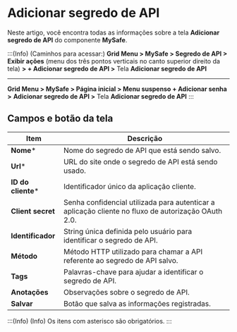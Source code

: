 # Adicionar segredo de API

Neste artigo, você encontra todas as informações sobre a tela **Adicionar segredo de API** do componente **MySafe**.


:::(Info) (Caminhos para acessar:)
**Grid Menu > MySafe > Segredo de API > Exibir ações** (menu dos três pontos verticais no canto superior direito da tela) **> + Adicionar segredo de API >** Tela **Adicionar segredo de API**

---

**Grid Menu > MySafe > Página inicial > Menu suspenso + Adicionar senha >** **Adicionar segredo de API >** Tela **Adicionar segredo de API**
:::





## Campos e botão da tela 


| Item | Descrição |
| --- | --- |
| **Nome*** | Nome do segredo de API que está sendo salvo.  |
| **Url*** | URL do site onde o segredo de API está sendo usado. |
| **ID do cliente*** | Identificador único da aplicação cliente.  |
| **Client secret** | Senha confidencial utilizada para autenticar a aplicação cliente no fluxo de autorização OAuth 2.0. |
| **Identificador** | String única definida pelo usuário para identificar o segredo de API.  |
| **Método** | Método HTTP utilizado para chamar a API referente ao segredo de API salvo.  |
| **Tags** | Palavras-chave para ajudar a identificar o segredo de API. |
| **Anotações** | Observações sobre o segredo de API. |
| **Salvar** | Botão que salva as informações registradas. |

:::(Info) (Info)
Os itens com asterisco são obrigatórios.
:::
